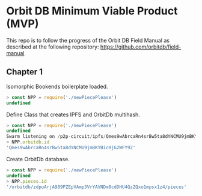 # Orbit DB Minimum Viable Product (MVP)

This repo is to follow the progress of the Orbit DB Field Manual as described at the following repository: <https://github.com/orbitdb/field-manual>

## Chapter 1

Isomorphic Bookends boilerplate loaded.

```javascript
> const NPP = require('./newPiecePlease')
undefined
```

Define Class that creates IPFS and OrbitDb multihash.

```javascript
> const NPP = require('./newPiecePlease')
undefined
Swarm listening on /p2p-circuit/ipfs/Qmes9wAbrcaRn4srBw5ta8dYNCMU9jmBKYBicHjG2WFY92
> NPP.orbitdb.id
'Qmes9wAbrcaRn4srBw5ta8dYNCMU9jmBKYBicHjG2WFY92'
```

Create OrbitDb database.

```javascript
> const NPP = require('./newPiecePlease')
undefined
> NPP.pieces.id
'/orbitdb/zdpuArjA989PZEpVAmp3VrYAVNDm8cdDHU4QzZQxo1mpsx1z4/pieces'
```
